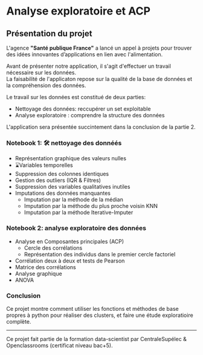 # Analyse exploratoire et ACP

## Présentation du projet

L'agence **"Santé publique France"** a lancé un appel à projets pour trouver des idées innovantes d’applications en lien avec l'alimentation.

Avant de présenter notre application, il s'agit d'effectuer un travail nécessaire sur les données.       
La faisabilité de l'applicaton repose sur la qualité de la base de données et la compréhension des données.    

Le travail sur les données est constitué de deux parties:     
- Nettoyage des données: reccupérer un set exploitable          
- Analyse exploratoire : comprendre la structure des données      

L'application sera présentée succintement dans la conclusion de la partie 2.

### Notebook 1: 🛠 nettoyage des donnéés 

- Représentation graphique des valeurs nulles
- ⌛️Variables temporelles
- Suppression des colonnes identiques
- Gestion des outliers (IQR & Filtres)
- Suppression des variables qualitatives inutiles
- Imputations des données manquantes
    - Imputation par la méthode de la médian      
    - Imputation par la méthode du plus proche voisin KNN
    - Imputation par la méthode Iterative-Imputer 

### Notebook 2: analyse exploratoire des données

- Analyse en Composantes principales (ACP)
    - Cercle des corrélations
    - Représentation des individus dans le premier cercle factoriel
- Corrélation deux à deux et tests de Pearson     
- Matrice des corrélations
- Analyse graphique
- ANOVA
  
### Conclusion
Ce projet montre comment utiliser les fonctions et méthodes de base propres à python pour réaliser des clusters, et faire une étude exploratioire complète.   

***********
Ce projet fait partie de la formation data-scientist par CentraleSupélec & Openclassrooms (certificat niveau bac+5).
